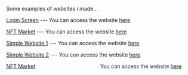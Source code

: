 <p> Some examples of websites i made...</p>

<a href="https://github.com/hamits/html1">Login Screen</a> --- You can access the website <a href="https://hamits.github.io/html1/">here</a>

<a href="https://github.com/hamits/html3">NFT Market</a> --- You can access the website <a href="https://hamits.github.io/html3/">here</a>

<a href="https://github.com/hamits/html4">Simple Website 1</a> --- You can access the website <a href="https://hamits.github.io/html4/">here</a>

<a href="https://github.com/hamits/html5">Simple Website 2</a> --- You can access the website <a href="https://hamits.github.io/html5/">here</a>

<div style="display: flex">
<div style="width: 50%"><a href="https://github.com/hamits/html6">NFT Market</a></div> <div style="width: 50%"> You can access the website <a href="https://hamits.github.io/html6/">here</a></div></div>